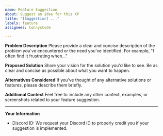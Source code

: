 ```yaml
---
name: Feature Suggestion
about: Suggest an idea for this XP
title: "[Suggestion] ..."
labels: feature
assignees: ConnysCode

---
```


**Problem Description**
Please provide a clear and concise description of the problem you've encountered or the need you've identified. For example, "I often find it frustrating when..."

**Proposed Solution**
Share your vision for the solution you'd like to see. Be as clear and concise as possible about what you want to happen.

**Alternatives Considered**
If you've thought of any alternative solutions or features, please describe them briefly.

**Additional Context**
Feel free to include any other context, examples, or screenshots related to your feature suggestion.

---

**Your Information**
- Discord ID: We request your Discord ID to properly credit you if your suggestion is implemented.

